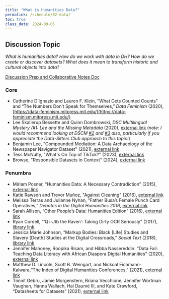 ```yaml
---
title: "What is Humanities Data?"
permalink: /schedule/02-data/
toc: true
class_date: 2024-09-05
---
```


## Discussion Topic

_What is humanities data? How do we work with data in DH? How do we create or discover datasets? What does it mean to transform historic and cultural objects into data?_

[Discussion Prep and Collaborative Notes Doc](https://docs.google.com/document/d/13g2Y1ZB0ORPhTON0dVRp6idSSqDeoTR4R2iAMTgBpEQ/edit?usp=sharing)

### Core

+ Catherine D’Ignazio and Lauren F. Klein, "What Gets Counted Counts" and “The Numbers Don’t Speak for Themselves,” _Data Feminism_ (2020), [https://data-feminism.mitpress.mit.edu/](https://data-feminism.mitpress.mit.edu/)
+ Lee Skallerup Bessette and Quinn Dombrowski, _DSC Multilingual Mystery /#1: Lee and the Missing Metadata_ (2020), [external link](https://datasittersclub.github.io/site/dscm1.html) (_note: I would recommend looking at DSCM [#2](https://datasittersclub.github.io/site/dscm2.html) and [#3](https://datasittersclub.github.io/site/dscm3.html) also, particularly if you appreciate the Data-Sitters Club approach to this topic!_)
+ Benjamin Lee, "Compounded Mediation: A Data Archaeology of the Newspaper Navigator Dataset" (2021), [external link](http://www.digitalhumanities.org/dhq/vol/15/4/000578/000578.html)
+ Tess McNulty, "What's On Top of TikTok?" (2023), [external link](https://www.publicbooks.org/whats-on-top-of-tiktok/)
+ Browse, "Responsible Datasets in Context" (2024), [external link](https://www.responsible-datasets-in-context.com)

### Penumbra

+ Miriam Posner, “Humanities Data: A Necessary Contradiction” (2015), [external link](https://miriamposner.com/blog/humanities-data-a-necessary-contradiction/)
+ Katie Rawson and Trevor Muñoz, "Against Cleaning" (2016), [external link](http://curatingmenus.org/articles/against-cleaning/)
+ Melissa Terras and Julianne Nyhan, “Father Busa’s Female Punch Card Operatives,” _Debates in the Digital Humanities 2016_, [external link](http://dhdebates.gc.cuny.edu/debates/text/57)
+ Sarah Allison, “Other People’s Data: Humanities Edition” (2016), [external link]((https://culturalanalytics.org/article/11822))
+  Ryan Cordell, “‘Q i-Jtb the Raven’: Taking Dirty OCR Seriously” (2017), [library link](https://doi.org/10.1353/bh.2017.0006).
+  Jessica Marie Johnson, “Markup Bodies: Black \[Life\] Studies and Slavery \[Death\] Studies at the Digital Crossroads,” _Social Text_ (2018), [library link](https://doi-org.proxy2.library.illinois.edu/10.1215/01642472-7145658)
+ Jennifer Mahoney, Roopika Risam, and Hibba Nassereddin. “Data Fail: Teaching Data Literacy with African Diaspora Digital Humanities” (2020), [external link](https://jitp.commons.gc.cuny.edu/data-fail-teaching-data-literacy-with-african-diaspora-digital-humanities/)
+ Matthew D. Lincoln, Scott B. Weingart, and Nickoal Eichmann-Kalwara,“The Index of Digital Humanities Conferences,” (2021), [external link](https://doi.org/10.5334/johd.26)
+ Timnit Gebru, Jamie Morgenstern, Briana Vecchione, Jennifer Wortman Vaughan, Hanna Wallach, Hal Daumé III, and Kate Crawford, “Datasheets for Datasets” (2021), [external link](https://dl.acm.org/doi/pdf/10.1145/3458723)